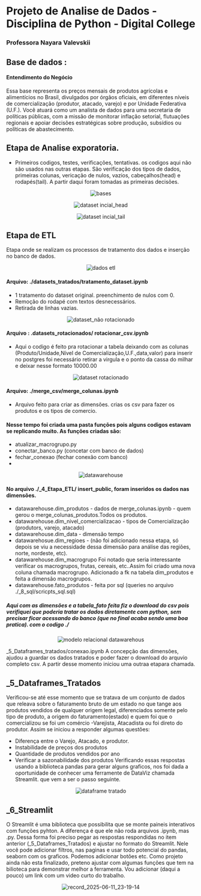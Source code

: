 # Projeto de Analise de Dados - Disciplina de Python - Digital College
### Professora Nayara Valevskii
## Base de dados : 
#### Entendimento do Negócio
Essa base representa os preços mensais de produtos agrícolas e alimentícios no Brasil, divulgados por órgãos oficiais, em diferentes níveis de comercialização (produtor, atacado, varejo) e por Unidade Federativa (U.F.).
Você atuará como um analista de dados para uma secretaria de políticas públicas, com a missão de monitorar inflação
setorial, flutuações regionais e apoiar decisões estratégicas sobre produção, subsídios ou políticas de abastecimento.
## Etapa de Analise exporatoria.
- Primeiros codigos, testes, verificações, tentativas. os codigos aqui não são usados nas outras etapas. São verificação dos tipos de dados, primeiras colunas, vericação de nulos, vazios, cabeçalhos(head) e rodapés(tail). A partir daqui foram tomadas as primeiras decisões.
  
<p align="center">
  <img src="https://github.com/Gabriel-2040/Projeto_Unidade_3/blob/main/_10_imagens/bases.JPG" alt="bases" />
</p>

<p align="center">
  <img src="https://github.com/Gabriel-2040/Projeto_Unidade_3/blob/main/_10_imagens/dataset%20incial_head.JPG" alt="dataset incial_head" />
</p>

<p align="center">
  <img src="https://github.com/Gabriel-2040/Projeto_Unidade_3/blob/main/_10_imagens/dataset%20incial_tail.JPG" alt="dataset incial_tail" />
</p>

## Etapa de ETL
Etapa onde se realizam os processos de tratamento dos dados e inserção no banco de dados.
<p align="center">
  <img src="https://github.com/Gabriel-2040/Projeto_Unidade_3/blob/main/_10_imagens/dados%20etl.JPG" alt="dados etl" />
</p>

#### Arquivo: ./datasets_tratados/tratamento_dataset.ipynb
- 1 tratamento do dataset original. preenchimento de nulos com 0.
- Remoção do rodapé com textos desnecessários. 
- Retirada de linhas vazias.

<p align="center">
  <img src="https://github.com/Gabriel-2040/Projeto_Unidade_3/blob/main/_10_imagens/dataset_n%C3%A3o%20rotacionado.JPG" alt="dataset_não rotacionado" />
</p>

#### Arquivo : .datasets_rotacionados/ rotacionar_csv.ipynb
- Aqui o codigo é feito pra rotacionar a tabela deixando com as colunas (Produto/Unidade,Nível de Comercialização,U.F.,data,valor)
para inserir no postgres foi necessário retirar a virgula e o ponto da cassa do milhar e deixar nesse formato 10000.00

<p align="center">
  <img src="https://github.com/Gabriel-2040/Projeto_Unidade_3/blob/main/_10_imagens/dataset%20rotacionado.JPG" alt="dataset rotacionado" />
</p>

#### Arquivo: ./merge_csv/merge_colunas.ipynb 
- Arquivo feito para criar as dimensões. crias os csv para fazer os produtos e os tipos de comercio.
#### Nesse tempo foi criada uma pasta funções pois alguns codigos estavam se replicando muito. As funções criadas são:
- atualizar_macrogrupo.py
- conectar_banco.py (concetar com banco de dados)
- fechar_conexao (fechar conexão com banco)
- 
<p align="center">
  <img src="https://github.com/Gabriel-2040/Projeto_Unidade_3/blob/main/_10_imagens/datawarehouse.JPG" alt="datawarehouse" />
</p>

#### No arquivo ./_4_Etapa_ETL/ insert_public, foram inseridos os dados nas dimensões.
- datawarehouse.dim_produtos - dados de merge_colunas.ipynb - quem gerou o merge_colunas_produtos.Todos os produtos.
- datawarehouse.dim_nivel_comercializacao - tipos de Comercialização (produtors, varejo, atacado)
- datawarehouse.dim_data - dimensão tempo 
- datawarehosue.dim_regioes - (não foi adicionado nessa etapa, só depois se viu a necessidade dessa dimensão para análise das regiões, norte, nordeste, etc).
- datawarehouse.dim_macrogrupo
Foi notado que seria interessante verificar os macrogrupos, frutas, cereais, etc..Assim foi criado uma
nova coluna chamada macrogrupo. Adicionado a fk na tabela dim_produtos e feita a dimensão macrogrupos.
- datawarehouse.fato_produtos - feita por sql (queries no arquivo ./_8_sql/scricpts_sql.sql)
##### Aqui com as dimensões e a tabela_fato feita fiz o download do csv pois verifiquei que poderia tratar os dados diretamente com python, sem precisar ficar acessando do banco (que no final acaba sendo uma boa pratica). com o codigo ./

<p align="center">
  <img src="https://github.com/Gabriel-2040/Projeto_Unidade_3/blob/main/_10_imagens/modelo%20relacional%20datawarehouse.JPG" alt="modelo relacional datawarehous" />
</p>

_5_Dataframes_tratados/conexao.ipynb
A concepção das dimensões, ajudou a guardar os dados tratados e poder fazer o download do arquvio completo csv. A partir desse momento iniciou uma outraa etapara chamada.
## _5_Dataframes_Tratados
Verificou-se até esse momento que se tratava de um conjunto de dados que releava sobre o faturamento bruto de um estado no que tange aos produtos vendidos de qualquer origem legal, diferenciados
somente pelo tipo de produto, a origem do faturamento(estado) e quem foi que o comercializou se foi um comércio -Varejista, Atacadista ou foi direto do produtor.
Assim se iniciou a responder algumas questões: 
- Diferença entre o Varejo, Atacado, e produtor.
- Instabilidade de preços dos produtos
- Quantidade de produtos vendidos por ano
- Verificar a sazonabilidade dos produtos
Verificando essas respostas usando a biblioteca pandas para gerar alguns graficos, nos foi dada a oportunidade de conhecer uma ferramente de DataViz chamada Streamlit. que vem a ser o passo seguinte.

<p align="center">
  <img src="https://github.com/Gabriel-2040/Projeto_Unidade_3/blob/main/_10_imagens/dataframe%20tratado.JPG" alt="dataframe tratado" />
</p>

## _6_Streamlit
O Streamlit é uma biblioteca que possibilita que se monte paineis interativos com funções pyhton. A diferença é que ele não roda arquivos .ipynb, mas .py. Dessa forma foi preciso pegar as respostas respondidas no item anterior (_5_Dataframes_Tratados) e ajustar no formato do Streamlit.
Nele você pode adicionar filtros, nas paginas e usar todo potencial do pandas, seaborn com os graficos.
Podemos adicionar botões etc. Como projeto ainda não esta finalizado, preteno ajustar com algumas funções que tem na bilioteca para demonstrar melhor a ferramenta.
Vou adicionar (daqui a pouco) um link com um video curto do trabalho.

<p align="center">
  <img src="https://github.com/Gabriel-2040/Projeto_Unidade_3/blob/main/_10_imagens/record_2025-06-11_23-19-14.mp4" alt="record_2025-06-11_23-19-14" />
</p>


